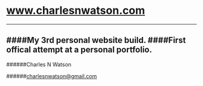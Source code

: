 # www.charlesnwatson.com
---
####My 3rd personal website build.
####First offical attempt at a personal portfolio.
-

######Charles N Watson

######charlesnwatson@gmail.com
